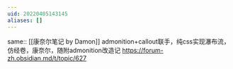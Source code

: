 ```yaml
---
uid: 20220405143145
aliases: []
---
```

same:: [[康奈尔笔记 by Damon]]
admonition+callout联手，纯css实现瀑布流，仿经卷，康奈尔，随附admonition改造记 
https://forum-zh.obsidian.md/t/topic/627
